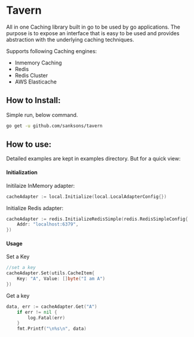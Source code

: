 # Tavern

All in one Caching library built in go to be used by go applications. The purpose is to expose an interface that is easy to be used and provides abstraction with the underlying caching techniques.

Supports following Caching engines:
- Inmemory Caching
- Redis
- Redis Cluster
- AWS Elasticache

## How to Install:

Simple run, below command.

```bash
go get -u github.com/sanksons/tavern
```
## How to use:

Detailed examples are kept in examples directory. But for a quick view: 

#### Initialization

Initilaize InMemory adapter:
```go
cacheAdapter := local.Initialize(local.LocalAdapterConfig{})
```
Initialize Redis adapter:
```go
cacheAdapter := redis.InitializeRedisSimple(redis.RedisSimpleConfig{
    Addr: "localhost:6379",
})
```
#### Usage

Set a Key
```go
//set a key
cacheAdapter.Set(utils.CacheItem{
    Key: "A", Value: []byte("I am A")
})
```
Get a key
```go
data, err := cacheAdapter.Get("A")
	if err != nil {
		log.Fatal(err)
	}
	fmt.Printf("\n%s\n", data)
```